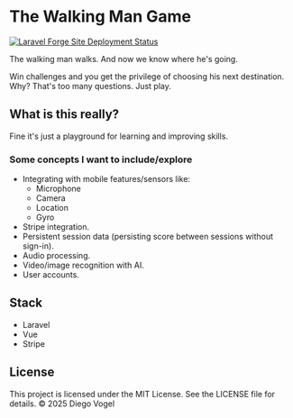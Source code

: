 # The Walking Man Game

[![Laravel Forge Site Deployment Status](https://img.shields.io/endpoint?url=https%3A%2F%2Fforge.laravel.com%2Fsite-badges%2F86e9516d-4315-44c6-bb87-c104f9b89954%3Fdate%3D1&style=flat)](https://forge.laravel.com/servers/742931/sites/2678112)

The walking man walks. And now we know where he's going. 

Win challenges and you get the privilege of choosing his next destination. Why? That's too many questions. Just play.

## What is this really?

Fine it's just a playground for learning and improving skills.

### Some concepts I want to include/explore 

- Integrating with mobile features/sensors like:
  - Microphone
  - Camera
  - Location
  - Gyro
- Stripe integration.
- Persistent session data (persisting score between sessions without sign-in).
- Audio processing.
- Video/image recognition with AI.
- User accounts.

## Stack

- Laravel
- Vue
- Stripe

## License

This project is licensed under the MIT License.
See the LICENSE file for details.
© 2025 Diego Vogel
